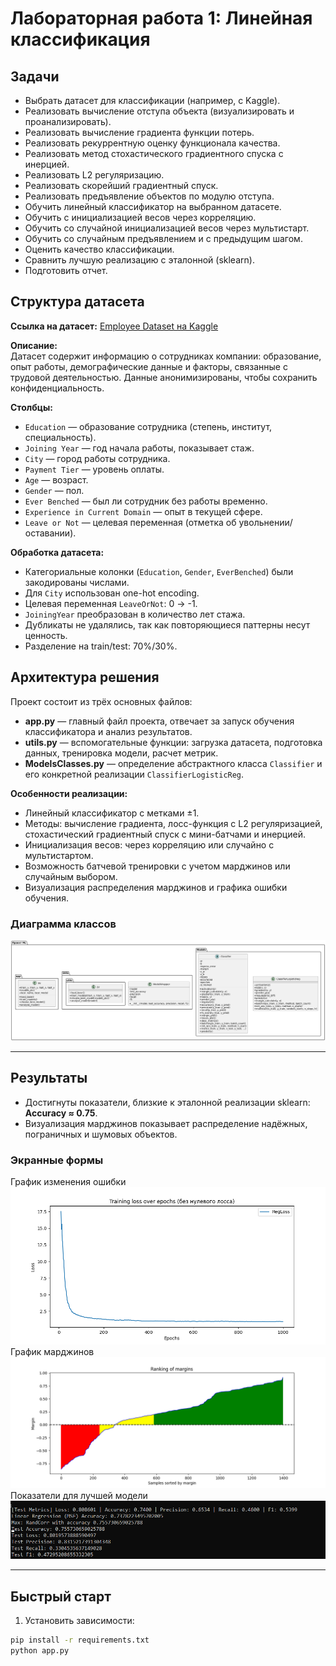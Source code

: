 # Лабораторная работа 1: Линейная классификация

## Задачи
- Выбрать датасет для классификации (например, с Kaggle).  
- Реализовать вычисление отступа объекта (визуализировать и проанализировать).  
- Реализовать вычисление градиента функции потерь.  
- Реализовать рекуррентную оценку функционала качества.  
- Реализовать метод стохастического градиентного спуска с инерцией.  
- Реализовать L2 регуляризацию.  
- Реализовать скорейший градиентный спуск.  
- Реализовать предъявление объектов по модулю отступа.  
- Обучить линейный классификатор на выбранном датасете.  
- Обучить с инициализацией весов через корреляцию.  
- Обучить со случайной инициализацией весов через мультистарт.  
- Обучить со случайным предъявлением и с предыдущим шагом.  
- Оценить качество классификации.  
- Сравнить лучшую реализацию с эталонной (sklearn).  
- Подготовить отчет.

## Структура датасета
**Ссылка на датасет:** [Employee Dataset на Kaggle](https://www.kaggle.com/datasets/tawfikelmetwally/employee-dataset)  

**Описание:**  
Датасет содержит информацию о сотрудниках компании: образование, опыт работы, демографические данные и факторы, связанные с трудовой деятельностью. Данные анонимизированы, чтобы сохранить конфиденциальность.

**Столбцы:**
- `Education` — образование сотрудника (степень, институт, специальность).  
- `Joining Year` — год начала работы, показывает стаж.  
- `City` — город работы сотрудника.  
- `Payment Tier` — уровень оплаты.  
- `Age` — возраст.  
- `Gender` — пол.  
- `Ever Benched` — был ли сотрудник без работы временно.  
- `Experience in Current Domain` — опыт в текущей сфере.  
- `Leave or Not` — целевая переменная (отметка об увольнении/оставании).

**Обработка датасета:**
- Категориальные колонки (`Education`, `Gender`, `EverBenched`) были закодированы числами.  
- Для `City` использован one-hot encoding.  
- Целевая переменная `LeaveOrNot`: 0 → -1.  
- `JoiningYear` преобразован в количество лет стажа.  
- Дубликаты не удалялись, так как повторяющиеся паттерны несут ценность.  
- Разделение на train/test: 70%/30%.

## Архитектура решения
Проект состоит из трёх основных файлов:

- **app.py** — главный файл проекта, отвечает за запуск обучения классификатора и анализ результатов.  
- **utils.py** — вспомогательные функции: загрузка датасета, подготовка данных, тренировка модели, расчет метрик.  
- **ModelsClasses.py** — определение абстрактного класса `Classifier` и его конкретной реализации `ClassifierLogisticReg`.  

**Особенности реализации:**
- Линейный классификатор с метками ±1.  
- Методы: вычисление градиента, лосс-функция с L2 регуляризацией, стохастический градиентный спуск с мини-батчами и инерцией.  
- Инициализация весов: через корреляцию или случайно с мультистартом.  
- Возможность батчевой тренировки с учетом марджинов или случайным выбором.  
- Визуализация распределения марджинов и графика ошибки обучения.

### Диаграмма классов
![Диаграмма классов](source/diagram.png)

---

## Результаты
- Достигнуты показатели, близкие к эталонной реализации sklearn:  
  **Accuracy ≈ 0.75**.  
- Визуализация марджинов показывает распределение надёжных, пограничных и шумовых объектов.     
### Экранные формы
График изменения ошибки
![График ошибки](source/img/losses.png)
График марджинов
![График отклонений](source/img/margin.png)
Показатели для лучшей модели
![Результаты лучшей модели](source/img/results.png)

 
---

## Быстрый старт
1. Установить зависимости:
```bash
pip install -r requirements.txt
python app.py
```
